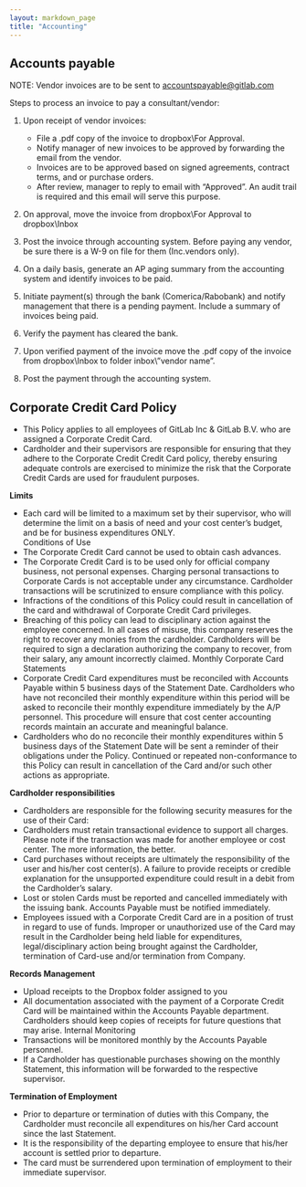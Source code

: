 ```yaml
---
layout: markdown_page
title: "Accounting"
---
```


## Accounts payable

NOTE: Vendor invoices are to be sent to accountspayable@gitlab.com

Steps to process an invoice to pay a consultant/vendor:

1. Upon receipt of vendor invoices:
    * File a .pdf copy of the invoice to dropbox\For Approval.
    * Notify manager of new invoices to be approved by forwarding the email from the vendor.
    * Invoices are to be approved based on signed agreements, contract terms, and or purchase orders.
    * After review, manager to reply to email with “Approved”. An audit trail is required and this email will serve this purpose.

1. On approval, move the invoice from dropbox\For Approval to dropbox\Inbox

1. Post the invoice through accounting system.  Before paying any vendor, be sure there is a W-9 on file for them (Inc.vendors only).

1. On a daily basis, generate an AP aging summary from the accounting system and identify invoices to be paid.

1. Initiate payment(s) through the bank (Comerica/Rabobank) and notify management that there is a pending payment.  Include a summary of invoices being paid.

1. Verify the payment has cleared the bank.

1. Upon verified payment of the invoice move the .pdf copy of the invoice from dropbox\Inbox to folder inbox\”vendor name”.

1. Post the payment through the accounting system.


## Corporate Credit Card Policy

* This Policy applies to all employees of GitLab Inc & GitLab B.V. who are assigned a Corporate Credit Card.
* Cardholder and their supervisors are responsible for ensuring that they adhere to the Corporate Credit Credit Card policy, thereby ensuring adequate controls are exercised to minimize the risk that the Corporate Credit Cards are used for fraudulent purposes.  

**Limits**

* Each card will be limited to a maximum set by their supervisor, who will determine the limit on a basis of need and your cost center’s budget, and be for business expenditures ONLY.  
Conditions of Use
* The Corporate Credit Card cannot be used to obtain cash advances.
* The Corporate Credit Card is to be used only for official company business, not personal expenses.  Charging personal transactions to Corporate Cards is not acceptable under any circumstance.  Cardholder transactions will be scrutinized to ensure compliance with this policy.
* Infractions of the conditions of this Policy could result in cancellation of the card and withdrawal of Corporate Credit Card privileges. 
* Breaching of this policy can lead to disciplinary action against the employee concerned.  In all cases of misuse, this company reserves the right to recover any monies from the cardholder.  Cardholders will be required to sign a declaration authorizing the company to recover, from their salary, any amount incorrectly claimed.
Monthly Corporate Card Statements
* Corporate Credit Card expenditures must be reconciled with Accounts Payable within 5 business days of the Statement Date.  Cardholders who have not reconciled their monthly expenditure within this period will be asked to reconcile their monthly expenditure immediately by the A/P personnel.  This procedure will ensure that cost center accounting records maintain an accurate and meaningful balance. 
* Cardholders who do no reconcile their monthly expenditures within 5 business days of the Statement Date will be sent a reminder of their obligations under the Policy.  Continued or repeated non-conformance to this Policy can result in cancellation of the Card and/or such other actions as appropriate.

**Cardholder responsibilities**

* Cardholders are responsible for the following security measures for the use of their Card:
* Cardholders must retain transactional evidence to support all charges.  Please note if the transaction was made for another employee or cost center.  The more information, the better.
* Card purchases without receipts are ultimately the responsibility of the user and his/her cost center(s).  A failure to provide receipts or credible explanation for the unsupported expenditure could result in a debit from the Cardholder’s salary.
* Lost or stolen Cards must be reported and cancelled immediately with the issuing bank.  Accounts Payable must be notified immediately.
* Employees issued with a Corporate Credit Card are in a position of trust in regard to use of funds. Improper or unauthorized use of the Card may result in the Cardholder being held liable for expenditures, legal/disciplinary action being brought against the Cardholder, termination of Card-use and/or termination from Company.


**Records Management**

* Upload receipts to the Dropbox folder assigned to you
* All documentation associated with the payment of a Corporate Credit Card will be maintained within the Accounts Payable department.  Cardholders should keep copies of receipts for future questions that may arise.
Internal Monitoring
* Transactions will be monitored monthly by the Accounts Payable personnel.
* If a Cardholder has questionable purchases showing on the monthly Statement, this information will be forwarded to the respective supervisor.

**Termination of Employment**

* Prior to departure or termination of duties with this Company, the Cardholder must reconcile all expenditures on his/her Card account since the last Statement.
* It is the responsibility of the departing employee to ensure that his/her account is settled prior to departure.
* The card must be surrendered upon termination of employment to their immediate supervisor.

